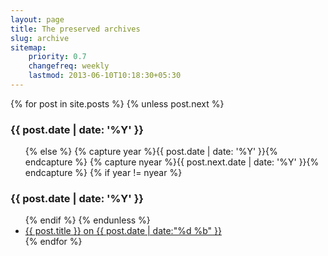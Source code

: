 ```yaml
---
layout: page
title: The preserved archives
slug: archive
sitemap:
    priority: 0.7
    changefreq: weekly
    lastmod: 2013-06-10T10:18:30+05:30
---
```

<div class="grid__item one-whole">
{% for post in site.posts %}
{% unless post.next %}
<h3>{{ post.date | date: '%Y' }}</h3>
<ul class="block-list block-list--crystal">
{% else %}
{% capture year %}{{ post.date | date: '%Y' }}{% endcapture %}
{% capture nyear %}{{ post.next.date | date: '%Y' }}{% endcapture %}
{% if year != nyear %}
</ul>
<h3>{{ post.date | date: '%Y' }}</h3>
<ul class="block-list block-list--crystal">
{% endif %}
{% endunless %}
<li>
  <a class="block-list__link link-complex" href="{{ post.url }}">
    <span class="link-complex__target">{{ post.title }}</span> <span class="muted">on {{ post.date | date:"%d %b" }}</span>
  </a>
</li>
{% endfor %}
</ul>
</div>